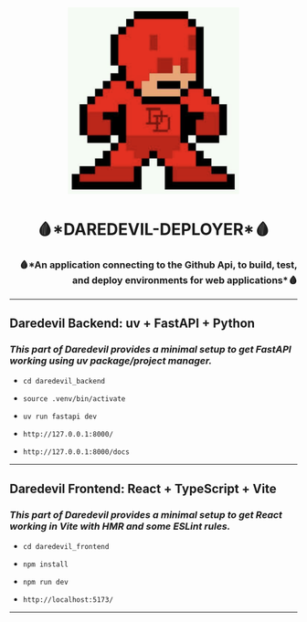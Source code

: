 <p align="center">
  <a href="https://github.com/the-woodford-den/daredevil-deployer">
    <img src="https://raw.githubusercontent.com/the-woodford-den/daredevil-deployer/main/daredevil_frontend/src/assets/dd-pixel.png?raw=true" alt="Pixel Daredevil" width="300" />
  </a>
</p>

<h1 align="center">🩸*DAREDEVIL-DEPLOYER*🩸</h1>
<h3 align="right">🩸*An application connecting to the Github Api, to build, test, and deploy environments for web applications*🩸</h3>

<p align="center">

---

## Daredevil Backend: uv + FastAPI + Python
### *This part of Daredevil provides a minimal setup to get FastAPI working using uv package/project manager.*

 - ```cd daredevil_backend```
 - ```source .venv/bin/activate```
 - ```uv run fastapi dev```

 - ```http://127.0.0.1:8000/```
 - ```http://127.0.0.1:8000/docs```

---

## Daredevil Frontend: React + TypeScript + Vite
### *This part of Daredevil provides a minimal setup to get React working in Vite with HMR and some ESLint rules.*

 - ```cd daredevil_frontend```
 - ```npm install```
 - ```npm run dev```

 - ```http://localhost:5173/```

---

</p>


